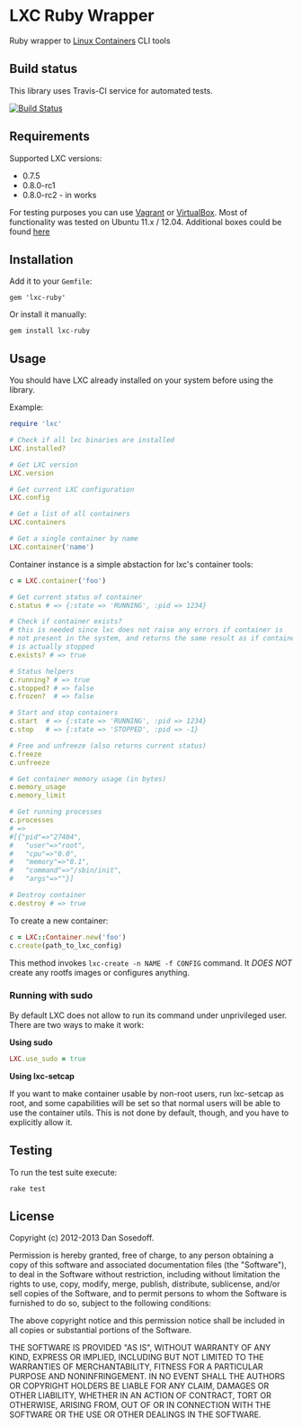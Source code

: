 # LXC Ruby Wrapper

Ruby wrapper to [Linux Containers](http://lxc.sourceforge.net/) CLI tools

## Build status

This library uses Travis-CI service for automated tests.

[![Build Status](https://secure.travis-ci.org/sosedoff/lxc-ruby.png?branch=master)](http://travis-ci.org/sosedoff/lxc-ruby)

## Requirements

Supported LXC versions:

- 0.7.5
- 0.8.0-rc1
- 0.8.0-rc2 - in works  

For testing purposes you can use [Vagrant](http://vagrantup.com/) or [VirtualBox](https://www.virtualbox.org/). Most of functionality
was tested on Ubuntu 11.x / 12.04. Additional boxes could be found [here](http://www.vagrantbox.es/)

## Installation

Add it to your `Gemfile`:

```
gem 'lxc-ruby'
```

Or install it manually:

```
gem install lxc-ruby
```

## Usage

You should have LXC already installed on your system before using the library.

Example:

```ruby
require 'lxc'

# Check if all lxc binaries are installed
LXC.installed?

# Get LXC version
LXC.version

# Get current LXC configuration
LXC.config

# Get a list of all containers
LXC.containers

# Get a single container by name
LXC.container('name')
```

Container instance is a simple abstaction for lxc's container tools:

```ruby
c = LXC.container('foo')

# Get current status of container
c.status # => {:state => 'RUNNING', :pid => 1234}

# Check if container exists?
# this is needed since lxc does not raise any errors if container is
# not present in the system, and returns the same result as if container
# is actually stopped
c.exists? # => true

# Status helpers
c.running? # => true
c.stopped? # => false
c.frozen?  # => false

# Start and stop containers
c.start  # => {:state => 'RUNNING', :pid => 1234}
c.stop   # => {:state => 'STOPPED', :pid => -1}

# Free and unfreeze (also returns current status)
c.freeze
c.unfreeze

# Get container memory usage (in bytes)
c.memory_usage
c.memory_limit

# Get running processes
c.processes 
# => 
#[{"pid"=>"27404",
#   "user"=>"root",
#   "cpu"=>"0.0",
#   "memory"=>"0.1",
#   "command"=>"/sbin/init",
#   "args"=>""}]

# Destroy container
c.destroy # => true
```

To create a new container:

``` ruby
c = LXC::Container.new('foo')
c.create(path_to_lxc_config)
```

This method invokes ```lxc-create -n NAME -f CONFIG``` command. It *DOES NOT* create 
any rootfs images or configures anything.

### Running with sudo

By default LXC does not allow to run its command under unprivileged user. There are
two ways to make it work: 

**Using sudo**

```ruby
LXC.use_sudo = true
```

**Using lxc-setcap**

If you want to make container usable by non-root users, run lxc-setcap as root, and some capabilities will be set so that normal users will be able to use the container utils. This is not done by default, though, and you have to explicitly allow it.

## Testing

To run the test suite execute:

```
rake test
```

## License

Copyright (c) 2012-2013 Dan Sosedoff.

Permission is hereby granted, free of charge, to any person obtaining a copy of this software and associated documentation files (the "Software"), to deal in the Software without restriction, including without limitation the rights to use, copy, modify, merge, publish, distribute, sublicense, and/or sell copies of the Software, and to permit persons to whom the Software is furnished to do so, subject to the following conditions:

The above copyright notice and this permission notice shall be included in all copies or substantial portions of the Software.

THE SOFTWARE IS PROVIDED "AS IS", WITHOUT WARRANTY OF ANY KIND, EXPRESS OR IMPLIED, INCLUDING BUT NOT LIMITED TO THE WARRANTIES OF MERCHANTABILITY, FITNESS FOR A PARTICULAR PURPOSE AND NONINFRINGEMENT. IN NO EVENT SHALL THE AUTHORS OR COPYRIGHT HOLDERS BE LIABLE FOR ANY CLAIM, DAMAGES OR OTHER LIABILITY, WHETHER IN AN ACTION OF CONTRACT, TORT OR OTHERWISE, ARISING FROM, OUT OF OR IN CONNECTION WITH THE SOFTWARE OR THE USE OR OTHER DEALINGS IN THE SOFTWARE.